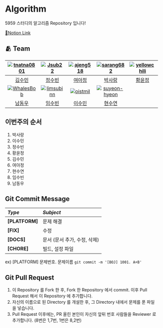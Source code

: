# Algorithm
5959 스터디의 알고리즘 Repository 입니다!

[🔗Notion Link](https://internal-message-100.notion.site/5959-5272b759290147858970ae538719a2c4?pvs=4)

## :people_hugging: Team

|[![tnatna0801](https://avatars.githubusercontent.com/u/48270067)](https://github.com/tnatna0801)|[![Jsub22](https://avatars.githubusercontent.com/u/77329400)](https://github.com/Jsub22)|[![ajeng518](https://avatars.githubusercontent.com/u/108220312)](https://github.com/ajeng518)|[![sarang682](https://avatars.githubusercontent.com/u/78913658)](https://github.com/sarang682)|[![yellowchili](https://avatars.githubusercontent.com/u/79037963)](https://github.com/yellowchili)|
|:-:|:-:|:-:|:-:|:-:|
|[김수민](https://github.com/tnatna0801)|[정수빈](https://github.com/Jsub22)|[여아정](https://github.com/ajeng518)|[박사랑](https://github.com/sarang682)|[황윤정](https://github.com/yellowchili)|
|[![WhalesBob](https://avatars.githubusercontent.com/u/96509257)](https://github.com/WhalesBob)|[![limsubinn](https://avatars.githubusercontent.com/u/66028419)](https://github.com/limsubinn)|[![oistmil](https://avatars.githubusercontent.com/u/75559067)](https://github.com/oistmil)|[![suyeon-hyeon](https://avatars.githubusercontent.com/u/81295902)](https://github.com/suyeon-hyeon)|
|[남동우](https://github.com/WhalesBob)|[임수빈](https://github.com/limsubinn)|[이수민](https://github.com/oistmil)|[현수연](https://github.com/suyeon-hyeon)|

## 이번주의 순서

1. 박사랑
2. 이수민
3. 정수빈
4. 황윤정
5. 김수민
6. 여아정
7. 현수연
8. 임수빈
9. 남동우

## Git Commit Message
|*Type*|*Subject*|
|:---|:---|
|**[PLATFORM]**|문제 해결|
|**[FIX]**|수정|
|**[DOCS]**|문서 (문서 추가, 수정, 삭제)|
|**[CHORE]**|빌드, 설정 파일|

ex) [PLATFORM] 문제번호. 문제이름 `git commit -m '[BOJ] 1001. A+B'`

## Git Pull Request
 1. 이 Repository 를 Fork 한 후, Fork 한 Repository 에서 commit. 이후 Pull Request 해서 이 Repository 에 추가합니다.
 2. 자신의 이름으로 된 Directory 를 개설한 후, 그 Directory 내에서 문제를 푼 파일을 넣습니다.
 3. Pull Request 이후에는, PR 올린 본인이 자신의 앞뒤 번호 사람들을 Reviewer 로 추가합니다. (8번은 1,7번, 1번은 8,2번)

